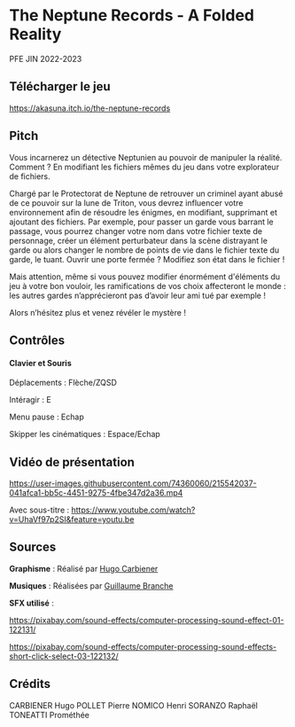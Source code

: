# The Neptune Records - A Folded Reality 
PFE JIN 2022-2023

## Télécharger le jeu

https://akasuna.itch.io/the-neptune-records

## Pitch

Vous incarnerez un détective Neptunien au pouvoir de manipuler la réalité. Comment ? En modifiant les fichiers mêmes du jeu dans votre explorateur de fichiers.

Chargé par le Protectorat de Neptune de retrouver un criminel ayant abusé de ce pouvoir sur la lune de Triton, vous devrez influencer votre environnement afin de résoudre les énigmes, en modifiant, supprimant et ajoutant des fichiers. Par exemple, pour passer un garde vous barrant le passage, vous pourrez changer votre nom dans votre fichier texte de personnage, créer un élément perturbateur dans la scène distrayant le garde ou alors changer le nombre de points de vie dans le fichier texte du garde, le tuant. Ouvrir une porte fermée ? Modifiez son état dans le fichier !

Mais attention, même si vous pouvez modifier énormément d'éléments du jeu à votre bon vouloir, les ramifications de vos choix affecteront le monde : les autres gardes n’apprécieront pas d’avoir leur ami tué par exemple !

Alors n’hésitez plus et venez révéler le mystère ! 


## Contrôles
#### Clavier et Souris

Déplacements : Flèche/ZQSD

Intéragir : E

Menu pause : Echap

Skipper les cinématiques : Espace/Echap

## Vidéo de présentation 

https://user-images.githubusercontent.com/74360060/215542037-041afca1-bb5c-4451-9275-4fbe347d2a36.mp4

Avec sous-titre : https://www.youtube.com/watch?v=UhaVf97p2SI&feature=youtu.be




## Sources

**Graphisme** : Réalisé par [Hugo Carbiener](https://github.com/Hugo-Carbiener)

**Musiques** : Réalisées par [Guillaume Branche](https://github.com/Guit0u)

**SFX utilisé** :

https://pixabay.com/sound-effects/computer-processing-sound-effect-01-122131/

https://pixabay.com/sound-effects/computer-processing-sound-effects-short-click-select-03-122132/

## Crédits
CARBIENER Hugo
POLLET Pierre
NOMICO Henri
SORANZO Raphaël
TONEATTI Prométhée
